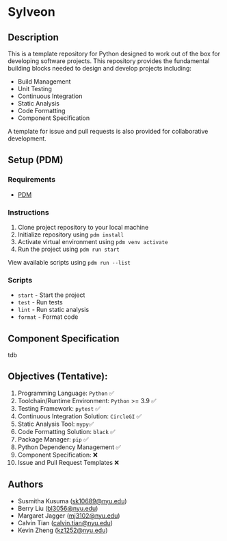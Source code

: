 # Sylveon

## Description

This is a template repository for Python designed to work out of the box for developing software projects. This repository provides the fundamental building blocks needed to design and develop projects including:

- Build Management
- Unit Testing
- Continuous Integration
- Static Analysis
- Code Formatting
- Component Specification

A template for issue and pull requests is also provided for collaborative development. 

## Setup (PDM)

### Requirements

- [PDM](https://pdm-project.org/latest/)

### Instructions

1. Clone project repository to your local machine
2. Initialize repository using `pdm install`
3. Activate virtual environment using `pdm venv activate`
4. Run the project using `pdm run start`

View available scripts using `pdm run --list`

### Scripts

- `start` - Start the project
- `test` - Run tests
- `lint` - Run static analysis
- `format` - Format code

## Component Specification

tdb

## Objectives (Tentative):

1. Programming Language: ```Python``` ✅
2. Toolchain/Runtime Environment: ```Python``` >= 3.9 ✅
3. Testing Framework: ```pytest``` ✅
4. Continuous Integration Solution: ```CircleGI``` ✅
5. Static Analysis Tool: ```mypy```✅
6. Code Formatting Solution: ```black``` ✅
7. Package Manager: ```pip``` ✅
8. Python Dependency Management ✅
9. Component Specification: ❌
10. Issue and Pull Request Templates ❌

## Authors

- Susmitha Kusuma (sk10689@nyu.edu)
- Berry Liu (bl3056@nyu.edu)
- Margaret Jagger (mj3102@nyu.edu)
- Calvin Tian (calvin.tian@nyu.edu)
- Kevin Zheng (kz1252@nyu.edu)

